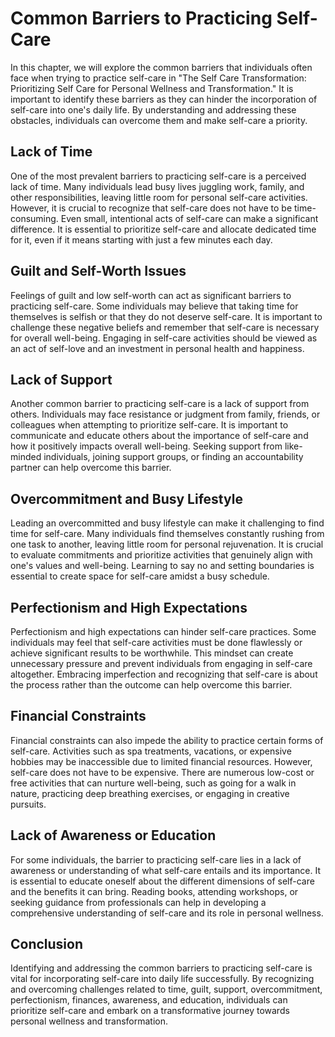 Common Barriers to Practicing Self-Care
================================================

In this chapter, we will explore the common barriers that individuals often face when trying to practice self-care in "The Self Care Transformation: Prioritizing Self Care for Personal Wellness and Transformation." It is important to identify these barriers as they can hinder the incorporation of self-care into one's daily life. By understanding and addressing these obstacles, individuals can overcome them and make self-care a priority.

Lack of Time
------------

One of the most prevalent barriers to practicing self-care is a perceived lack of time. Many individuals lead busy lives juggling work, family, and other responsibilities, leaving little room for personal self-care activities. However, it is crucial to recognize that self-care does not have to be time-consuming. Even small, intentional acts of self-care can make a significant difference. It is essential to prioritize self-care and allocate dedicated time for it, even if it means starting with just a few minutes each day.

Guilt and Self-Worth Issues
---------------------------

Feelings of guilt and low self-worth can act as significant barriers to practicing self-care. Some individuals may believe that taking time for themselves is selfish or that they do not deserve self-care. It is important to challenge these negative beliefs and remember that self-care is necessary for overall well-being. Engaging in self-care activities should be viewed as an act of self-love and an investment in personal health and happiness.

Lack of Support
---------------

Another common barrier to practicing self-care is a lack of support from others. Individuals may face resistance or judgment from family, friends, or colleagues when attempting to prioritize self-care. It is important to communicate and educate others about the importance of self-care and how it positively impacts overall well-being. Seeking support from like-minded individuals, joining support groups, or finding an accountability partner can help overcome this barrier.

Overcommitment and Busy Lifestyle
---------------------------------

Leading an overcommitted and busy lifestyle can make it challenging to find time for self-care. Many individuals find themselves constantly rushing from one task to another, leaving little room for personal rejuvenation. It is crucial to evaluate commitments and prioritize activities that genuinely align with one's values and well-being. Learning to say no and setting boundaries is essential to create space for self-care amidst a busy schedule.

Perfectionism and High Expectations
-----------------------------------

Perfectionism and high expectations can hinder self-care practices. Some individuals may feel that self-care activities must be done flawlessly or achieve significant results to be worthwhile. This mindset can create unnecessary pressure and prevent individuals from engaging in self-care altogether. Embracing imperfection and recognizing that self-care is about the process rather than the outcome can help overcome this barrier.

Financial Constraints
---------------------

Financial constraints can also impede the ability to practice certain forms of self-care. Activities such as spa treatments, vacations, or expensive hobbies may be inaccessible due to limited financial resources. However, self-care does not have to be expensive. There are numerous low-cost or free activities that can nurture well-being, such as going for a walk in nature, practicing deep breathing exercises, or engaging in creative pursuits.

Lack of Awareness or Education
------------------------------

For some individuals, the barrier to practicing self-care lies in a lack of awareness or understanding of what self-care entails and its importance. It is essential to educate oneself about the different dimensions of self-care and the benefits it can bring. Reading books, attending workshops, or seeking guidance from professionals can help in developing a comprehensive understanding of self-care and its role in personal wellness.

Conclusion
----------

Identifying and addressing the common barriers to practicing self-care is vital for incorporating self-care into daily life successfully. By recognizing and overcoming challenges related to time, guilt, support, overcommitment, perfectionism, finances, awareness, and education, individuals can prioritize self-care and embark on a transformative journey towards personal wellness and transformation.

